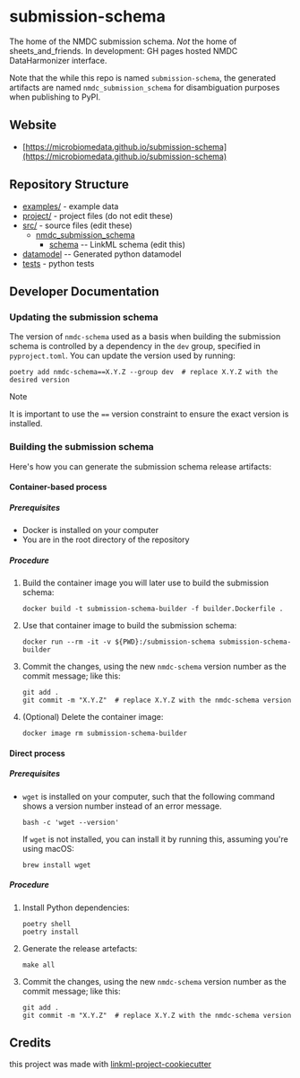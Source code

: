 # submission-schema

The home of the NMDC submission schema. *Not* the home of sheets_and_friends. In development: GH pages hosted NMDC DataHarmonizer interface.

Note that the while this repo is named `submission-schema`, the generated artifacts are named `nmdc_submission_schema` for disambiguation purposes when publishing to PyPI.

## Website

* [https://microbiomedata.github.io/submission-schema](https://microbiomedata.github.io/submission-schema)

## Repository Structure

* [examples/](examples/) - example data
* [project/](project/) - project files (do not edit these)
* [src/](src/) - source files (edit these)
    * [nmdc_submission_schema](src/nmdc_submission_schema)
        * [schema](src/nmdc_submission_schema/schema) -- LinkML schema (edit this)
* [datamodel](src/nmdc_submission_schema/datamodel) -- Generated python datamodel
* [tests](tests/) - python tests

## Developer Documentation

### Updating the submission schema

The version of `nmdc-schema` used as a basis when building the submission schema is controlled by a dependency in the `dev` group, specified in `pyproject.toml`. You can update the version used by running:

```shell
poetry add nmdc-schema==X.Y.Z --group dev  # replace X.Y.Z with the desired version
```

> [!NOTE]  
> It is important to use the `==` version constraint to ensure the exact version is installed. 

### Building the submission schema

Here's how you can generate the submission schema release artifacts:

#### Container-based process

##### Prerequisites

- Docker is installed on your computer
- You are in the root directory of the repository

##### Procedure

1. Build the container image you will later use to build the submission schema:
   ```shell
   docker build -t submission-schema-builder -f builder.Dockerfile .
   ```
2. Use that container image to build the submission schema:
   ```shell
   docker run --rm -it -v ${PWD}:/submission-schema submission-schema-builder
   ```
3. Commit the changes, using the new `nmdc-schema` version number as the commit message; like this:
   ```shell
   git add .
   git commit -m "X.Y.Z"  # replace X.Y.Z with the nmdc-schema version
   ```
4. (Optional) Delete the container image:
   ```shell
   docker image rm submission-schema-builder
   ```

#### Direct process

##### Prerequisites

- `wget` is installed on your computer, such that the following command shows a version number instead of an error message.
  ```shell
  bash -c 'wget --version'
  ```
  If `wget` is not installed, you can install it by running this, assuming you're using macOS:
  ```shell
  brew install wget
  ```

##### Procedure

1. Install Python dependencies:
   ```shell
   poetry shell
   poetry install
   ```
2. Generate the release artefacts:
   ```shell
   make all
   ```
3. Commit the changes, using the new `nmdc-schema` version number as the commit message; like this:
   ```shell
   git add .
   git commit -m "X.Y.Z"  # replace X.Y.Z with the nmdc-schema version
   ```

## Credits

this project was made with [linkml-project-cookiecutter](https://github.com/linkml/linkml-project-cookiecutter)
